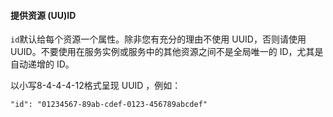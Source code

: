 #### 提供资源 (UU)ID

`id`默认给每个资源一个属性。除非您有充分的理由不使用 UUID，否则请使用 UUID。不要使用在服务实例或服务中的其他资源之间不是全局唯一的 ID，尤其是自动递增的 ID。
     
以小写8-4-4-4-12格式呈现 UUID ，例如：

```
"id": "01234567-89ab-cdef-0123-456789abcdef"
```